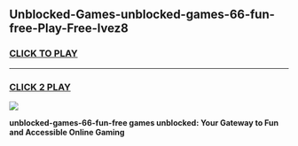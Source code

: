 
## Unblocked-Games-unblocked-games-66-fun-free-Play-Free-lvez8
<h3>
<a href="https://premium76.site?title=unblocked-games-66-fun-free&ref=23A">CLICK TO PLAY</a></h3>
<hr>

<h3>
<a href="https://premium76.site?title=unblocked-games-66-fun-free&ref=23A">CLICK 2 PLAY</a>
  
</h3>

<a href="https://premium76.site?title=unblocked-games-66-fun-free&ref=23A"><img src="https://clearcache.store/games.png"></a>


**unblocked-games-66-fun-free games unblocked: Your Gateway to Fun and Accessible Online Gaming**
